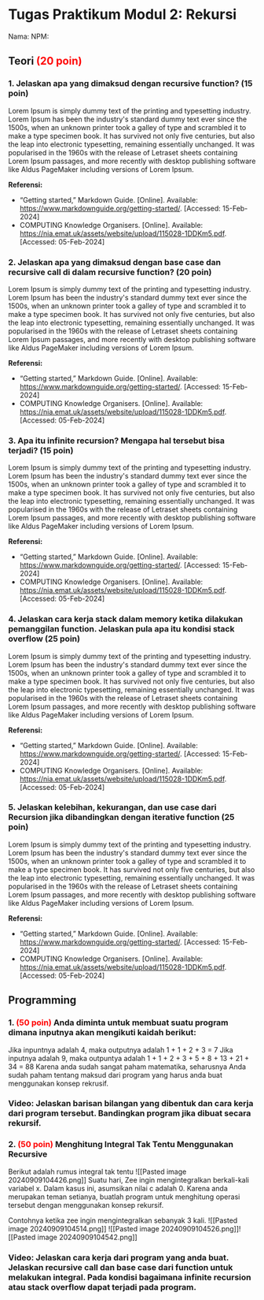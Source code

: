 # Tugas Praktikum Modul 2: Rekursi

Nama:
NPM:

## Teori <span style="color:red">(20 poin)</span>

### 1. Jelaskan apa yang dimaksud dengan recursive function? (15 poin)

Lorem Ipsum is simply dummy text of the printing and typesetting industry. Lorem Ipsum has been the industry's standard dummy text ever since the 1500s, when an unknown printer took a galley of type and scrambled it to make a type specimen book. It has survived not only five centuries, but also the leap into electronic typesetting, remaining essentially unchanged. It was popularised in the 1960s with the release of Letraset sheets containing Lorem Ipsum passages, and more recently with desktop publishing software like Aldus PageMaker including versions of Lorem Ipsum.

**Referensi:**

- “Getting started,” Markdown Guide.  [Online]. Available: https://www.markdownguide.org/getting-started/. [Accessed: 15-Feb-2024]
- COMPUTING Knowledge Organisers.  [Online]. Available: https://nia.emat.uk/assets/website/upload/115028-1DDKm5.pdf. [Accessed: 05-Feb-2024]

### 2. Jelaskan apa yang dimaksud dengan base case dan recursive call di dalam recursive function? (20 poin)

Lorem Ipsum is simply dummy text of the printing and typesetting industry. Lorem Ipsum has been the industry's standard dummy text ever since the 1500s, when an unknown printer took a galley of type and scrambled it to make a type specimen book. It has survived not only five centuries, but also the leap into electronic typesetting, remaining essentially unchanged. It was popularised in the 1960s with the release of Letraset sheets containing Lorem Ipsum passages, and more recently with desktop publishing software like Aldus PageMaker including versions of Lorem Ipsum.

**Referensi:**

- “Getting started,” Markdown Guide.  [Online]. Available: https://www.markdownguide.org/getting-started/. [Accessed: 15-Feb-2024]
- COMPUTING Knowledge Organisers.  [Online]. Available: https://nia.emat.uk/assets/website/upload/115028-1DDKm5.pdf. [Accessed: 05-Feb-2024]

### 3. Apa itu infinite recursion? Mengapa hal tersebut bisa terjadi? (15 poin)

Lorem Ipsum is simply dummy text of the printing and typesetting industry. Lorem Ipsum has been the industry's standard dummy text ever since the 1500s, when an unknown printer took a galley of type and scrambled it to make a type specimen book. It has survived not only five centuries, but also the leap into electronic typesetting, remaining essentially unchanged. It was popularised in the 1960s with the release of Letraset sheets containing Lorem Ipsum passages, and more recently with desktop publishing software like Aldus PageMaker including versions of Lorem Ipsum.

**Referensi:**

- “Getting started,” Markdown Guide.  [Online]. Available: https://www.markdownguide.org/getting-started/. [Accessed: 15-Feb-2024]
- COMPUTING Knowledge Organisers.  [Online]. Available: https://nia.emat.uk/assets/website/upload/115028-1DDKm5.pdf. [Accessed: 05-Feb-2024]

### 4. Jelaskan cara kerja stack dalam memory ketika dilakukan pemanggilan function. Jelaskan pula apa itu kondisi stack overflow (25 poin)

Lorem Ipsum is simply dummy text of the printing and typesetting industry. Lorem Ipsum has been the industry's standard dummy text ever since the 1500s, when an unknown printer took a galley of type and scrambled it to make a type specimen book. It has survived not only five centuries, but also the leap into electronic typesetting, remaining essentially unchanged. It was popularised in the 1960s with the release of Letraset sheets containing Lorem Ipsum passages, and more recently with desktop publishing software like Aldus PageMaker including versions of Lorem Ipsum.

**Referensi:**

- “Getting started,” Markdown Guide.  [Online]. Available: https://www.markdownguide.org/getting-started/. [Accessed: 15-Feb-2024]
- COMPUTING Knowledge Organisers.  [Online]. Available: https://nia.emat.uk/assets/website/upload/115028-1DDKm5.pdf. [Accessed: 05-Feb-2024]

### 5. Jelaskan kelebihan, kekurangan, dan use case dari Recursion jika dibandingkan dengan iterative function (25 poin)

Lorem Ipsum is simply dummy text of the printing and typesetting industry. Lorem Ipsum has been the industry's standard dummy text ever since the 1500s, when an unknown printer took a galley of type and scrambled it to make a type specimen book. It has survived not only five centuries, but also the leap into electronic typesetting, remaining essentially unchanged. It was popularised in the 1960s with the release of Letraset sheets containing Lorem Ipsum passages, and more recently with desktop publishing software like Aldus PageMaker including versions of Lorem Ipsum.

**Referensi:**

- “Getting started,” Markdown Guide.  [Online]. Available: https://www.markdownguide.org/getting-started/. [Accessed: 15-Feb-2024]
- COMPUTING Knowledge Organisers.  [Online]. Available: https://nia.emat.uk/assets/website/upload/115028-1DDKm5.pdf. [Accessed: 05-Feb-2024]

## Programming 

### 1. <span style="color:red">(50 poin)</span> Anda diminta untuk membuat suatu program dimana inputnya akan mengikuti kaidah berikut:

Jika inpuntnya adalah 4, maka outputnya adalah
1 + 1 + 2 + 3 = 7
Jika inputnya adalah 9, maka outpuntya adalah
1 + 1 + 2 + 3 + 5 + 8 + 13 + 21 + 34 = 88
Karena anda sudah sangat paham matematika, seharusnya Anda sudah paham tentang maksud
dari program yang harus anda buat menggunakan konsep rekrusif.

### Video: Jelaskan barisan bilangan yang dibentuk dan cara kerja dari program tersebut. Bandingkan program jika dibuat secara rekursif.

### 2. <span style="color:red">(50 poin)</span> Menghitung Integral Tak Tentu Menggunakan Recursive
Berikut adalah rumus integral tak tentu
![[Pasted image 20240909104426.png]]
Suatu hari, Zee ingin mengintegralkan berkali-kali variabel x. Dalam kasus ini, asumsikan nilai c adalah 0. Karena anda merupakan
teman setianya, buatlah program untuk menghitung operasi tersebut dengan menggunakan konsep rekursif.

Contohnya ketika zee ingin mengintegralkan sebanyak 3 kali.
![[Pasted image 20240909104514.png]]
![[Pasted image 20240909104526.png]]![[Pasted image 20240909104542.png]]

### Video: Jelaskan cara kerja dari program yang anda buat. Jelaskan recursive call dan base case dari function untuk melakukan integral. Pada kondisi bagaimana infinite recursion atau stack overflow dapat terjadi pada program. 